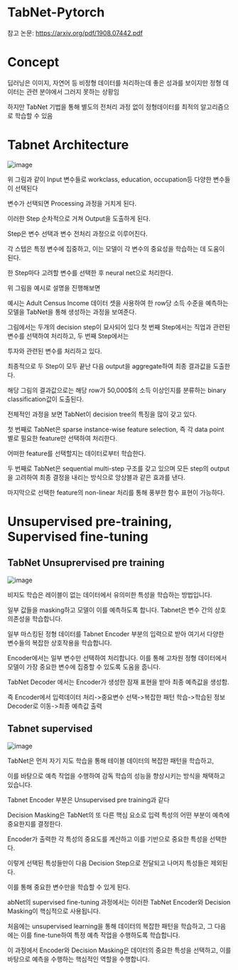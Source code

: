 # TabNet-Pytorch

참고 논문:  https://arxiv.org/pdf/1908.07442.pdf

# Concept 
        
딥러닝은 이미지, 자연어 등 비정형 데이터를 처리하는데 좋은 성과를 보이지만 정형 데이터는 관련 분야에서 그러지 못하는 상황임

하지만 TabNet 기법을 통해 별도의 전처리 과정 없이 정형데이터를 최적의 알고리즘으로 학습할 수 있음

# Tabnet Architecture

![image](https://github.com/eumtaewon/TabNet-Pytorch/assets/104436260/013b6215-728c-4f4f-99de-8b39bc6f9936)

위 그림과 같이 Input 변수들로 workclass, education, occupation등 다양한 변수들이 선택된다

변수가 선택되면 Processing 과정을 거치게 된다.

이러한 Step 순차적으로 거쳐 Output을 도출하게 된다.

Step은 변수 선택과 변수 전처리 과정으로 이루어진다.

각 스텝은 특정 변수에 집중하고, 이는 모델이 각 변수의 중요성을 학습하는 데 도움이 된다.

한 Step마다 고려할 변수를 선택한 후 neural net으로 처리한다.

위 그림을 예시로 설명을 진행해보면

예시는 Adult Census Income 데이터 셋을 사용하여 한 row당 소득 수준을 예측하는 모델을 TabNet을 통해 생성하는 과정을 보여준다.

그림에서는 두개의 decision step이 묘사되어 있다 첫 번째 Step에서는 직업과 관련된 변수를 선택하여 처리하고, 두 번째 Step에서는

투자와 관련된 변수를 처리하고 있다.

최종적으로 두 Step이 모두 끝난 다음 output을 aggregate하여 최종 결과값을 도출한다.

해당 그림의 결과값으로는 해당 row가 50,000$의 소득 이상인지를 분류하는 binary classification값이 도출된다.

전체적인 과정을 보면 TabNet이 decision tree의 특징을 많이 갖고 있다.

첫 번째로 TabNet은 sparse instance-wise feature selection, 즉 각 data point 별로 필요한 feature만 선택하여 처리한다.

어떠한 feature를 선택할지는 데이터로부터 학습한다. 

두 번째로 TabNet은 sequential multi-step 구조를 갖고 있으며 모든 step의 output을 고려하여 최종 결정을 내리는 방식으로 앙상블과 같은 효과를 낸다. 

마지막으로 선택한 feature의 non-linear 처리를 통해 풍부한 함수 표현이 가능하다.

# Unsupervised pre-training, Supervised fine-tuning

## TabNet Unsuprervised pre training

![image](https://github.com/eumtaewon/TabNet-Pytorch/assets/104436260/daa5f8c3-de2c-4217-9c70-3d58acf0d436)

비지도 학습은 레이블이 없는 데이터에서 유의미한 특성을 학습하는 방법입니다.

일부 값들을 masking하고 모델이 이를 예측하도록 합니다. Tabnet은 변수 간의 상호 의존성을 학습합니다. 

일부 마스킹된 정형 데이터를 Tabnet Encoder 부분의 입력으로 받아 여기서 다양한 변수들의 복잡한 상호작용을 학습합니다.

Encoder에서는 일부 변수만 선택하여 처리합니다. 이를 통해 고차원 정형 데이터에서 모델이 가장 중요한 변수에 집중할 수 있도록 도움을 줍니다.

TabNet Decoder 에서는 Encoder가 생성한 잠재 표현을 받아 최종 예측값을 생성함. 

즉 Encoder에서 입력데이터 처리->중요변수 선택->복잡한 패턴 학습->학습된 정보 Decoder로 이동->최종 예측값 출력

## Tabnet supervised

![image](https://github.com/eumtaewon/TabNet-Pytorch/assets/104436260/6c426888-2c9a-4bb3-b948-ca6c60c8e855)

TabNet은 먼저 자기 지도 학습을 통해 테이블 데이터의 복잡한 패턴을 학습하고, 

이를 바탕으로 예측 작업을 수행하여 감독 학습의 성능을 향상시키는 방식을 채택하고 있습니다.

Tabnet Encoder 부분은 Unsupervised pre training과 같다

Decision Masking은 TabNet의 또 다른 핵심 요소로 입력 특성의 어떤 부분이 예측에 중요한지를 결정한다.

Encoder가 출력한 각 특성의 중요도를 계산하고 이를 기반으로 중요한 특성을 선택한다.

이렇게 선택된 특성들만이 다음 Decision Step으로 전달되고 나머지 특성들은 제외된다.

이를 통해 중요한 변수만을 학습할 수 있게 된다.

abNet의 supervised fine-tuning 과정에서는 이러한 TabNet Encoder와 Decision Masking이 핵심적으로 사용됩니다. 

처음에는 unsupervised learning을 통해 데이터의 복잡한 패턴을 학습하고, 그 다음에는 이를 fine-tune하여 특정 예측 작업을 수행하도록 학습합니다. 

이 과정에서 Encoder와 Decision Masking은 데이터의 중요한 특성을 선택하고, 이를 바탕으로 예측을 수행하는 핵심적인 역할을 수행합니다.

